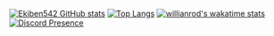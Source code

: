 [![Ekiben542 GitHub stats](https://github-readme-stats.vercel.app/api?username=Ekiben542)](https://github.com/anuraghazra/github-readme-stats)
[![Top Langs](https://github-readme-stats.vercel.app/api/top-langs/?username=Ekiben542&layout=compact)](https://github.com/anuraghazra/github-readme-stats)
[![willianrod's wakatime stats](https://github-readme-stats.vercel.app/api/wakatime?username=Ekiben542)](https://github.com/anuraghazra/github-readme-stats)
[![Discord Presence](https://lanyard.cnrad.dev/api/928771095866269707)](https://discord.com/users/928771095866269707)

